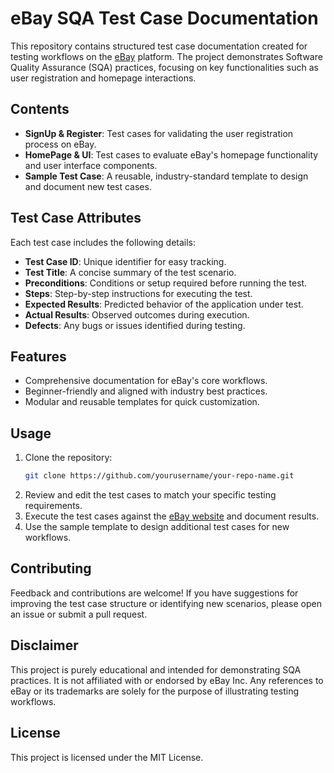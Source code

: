 # **eBay SQA Test Case Documentation**

This repository contains structured test case documentation created for testing workflows on the [eBay](https://www.ebay.com/) platform. The project demonstrates Software Quality Assurance (SQA) practices, focusing on key functionalities such as user registration and homepage interactions.

## **Contents**
- **SignUp & Register**: Test cases for validating the user registration process on eBay.
- **HomePage & UI**: Test cases to evaluate eBay's homepage functionality and user interface components.
- **Sample Test Case**: A reusable, industry-standard template to design and document new test cases.

## **Test Case Attributes**
Each test case includes the following details:
- **Test Case ID**: Unique identifier for easy tracking.
- **Test Title**: A concise summary of the test scenario.
- **Preconditions**: Conditions or setup required before running the test.
- **Steps**: Step-by-step instructions for executing the test.
- **Expected Results**: Predicted behavior of the application under test.
- **Actual Results**: Observed outcomes during execution.
- **Defects**: Any bugs or issues identified during testing.

## **Features**
- Comprehensive documentation for eBay's core workflows.
- Beginner-friendly and aligned with industry best practices.
- Modular and reusable templates for quick customization.

## **Usage**
1. Clone the repository:
   ```bash
   git clone https://github.com/yourusername/your-repo-name.git
   ```
2. Review and edit the test cases to match your specific testing requirements.
3. Execute the test cases against the [eBay website](https://www.ebay.com/) and document results.
4. Use the sample template to design additional test cases for new workflows.

## **Contributing**
Feedback and contributions are welcome! If you have suggestions for improving the test case structure or identifying new scenarios, please open an issue or submit a pull request.

## **Disclaimer**
This project is purely educational and intended for demonstrating SQA practices. It is not affiliated with or endorsed by eBay Inc. Any references to eBay or its trademarks are solely for the purpose of illustrating testing workflows.

## **License**
This project is licensed under the MIT License.
